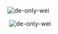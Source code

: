 <p><img align="bottom-left" src="https://github-readme-stats.vercel.app/api/top-langs?username=de-only-wei&show_icons=true&locale=en&layout=compact" alt="de-only-wei" /></p>

<p>&nbsp;<img align="top" src="https://github-readme-stats.vercel.app/api?username=de-only-wei&show_icons=true&locale=en" alt="de-only-wei" /></p>




